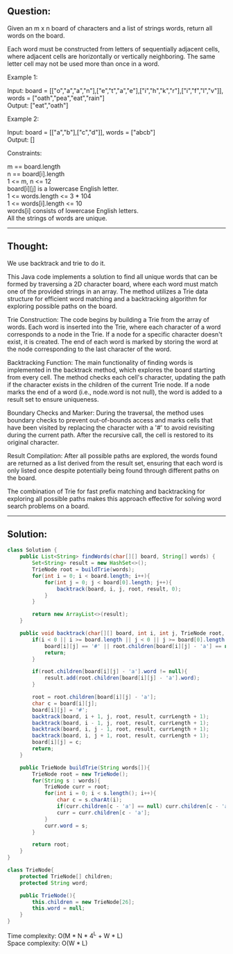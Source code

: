 ## Question:

Given an m x n board of characters and a list of strings words, return all words on the board.  

Each word must be constructed from letters of sequentially adjacent cells, where adjacent cells are horizontally or vertically neighboring. The same letter cell may not be used more than once in a word.  

Example 1:  

Input: board = [["o","a","a","n"],["e","t","a","e"],["i","h","k","r"],["i","f","l","v"]], words = ["oath","pea","eat","rain"]  
Output: ["eat","oath"]  

Example 2:  

Input: board = [["a","b"],["c","d"]], words = ["abcb"]  
Output: []  
 
Constraints:  

m == board.length  
n == board[i].length  
1 <= m, n <= 12  
board[i][j] is a lowercase English letter.  
1 <= words.length <= 3 * 104  
1 <= words[i].length <= 10  
words[i] consists of lowercase English letters.  
All the strings of words are unique.  

---
## Thought:
We use backtrack and trie to do it.

This Java code implements a solution to find all unique words that can be formed by traversing a 2D character board, where each word must match one of the provided strings in an array. The method utilizes a Trie data structure for efficient word matching and a backtracking algorithm for exploring possible paths on the board.  

Trie Construction: The code begins by building a Trie from the array of words. Each word is inserted into the Trie, where each character of a word corresponds to a node in the Trie. If a node for a specific character doesn't exist, it is created. The end of each word is marked by storing the word at the node corresponding to the last character of the word.  

Backtracking Function: The main functionality of finding words is implemented in the backtrack method, which explores the board starting from every cell. The method checks each cell's character, updating the path if the character exists in the children of the current Trie node. If a node marks the end of a word (i.e., node.word is not null), the word is added to a result set to ensure uniqueness.  

Boundary Checks and Marker: During the traversal, the method uses boundary checks to prevent out-of-bounds access and marks cells that have been visited by replacing the character with a '#' to avoid revisiting during the current path. After the recursive call, the cell is restored to its original character.  

Result Compilation: After all possible paths are explored, the words found are returned as a list derived from the result set, ensuring that each word is only listed once despite potentially being found through different paths on the board.  

The combination of Trie for fast prefix matching and backtracking for exploring all possible paths makes this approach effective for solving word search problems on a board.

---
## Solution:
```Java
class Solution {
    public List<String> findWords(char[][] board, String[] words) {
        Set<String> result = new HashSet<>();
        TrieNode root = buildTrie(words);
        for(int i = 0; i < board.length; i++){
            for(int j = 0; j < board[0].length; j++){
                backtrack(board, i, j, root, result, 0);
            }
        }

        return new ArrayList<>(result);
    }

    public void backtrack(char[][] board, int i, int j, TrieNode root, Set<String> result, int currLength){
        if(i < 0 || i >= board.length || j < 0 || j >= board[0].length || 
            board[i][j] == '#' || root.children[board[i][j] - 'a'] == null || currLength > 9) {
            return;
        }

        if(root.children[board[i][j] - 'a'].word != null){
            result.add(root.children[board[i][j] - 'a'].word);
        }

        root = root.children[board[i][j] - 'a'];
        char c = board[i][j];
        board[i][j] = '#';
        backtrack(board, i + 1, j, root, result, currLength + 1);
        backtrack(board, i - 1, j, root, result, currLength + 1);
        backtrack(board, i, j - 1, root, result, currLength + 1);
        backtrack(board, i, j + 1, root, result, currLength + 1);
        board[i][j] = c;
        return;
    }

    public TrieNode buildTrie(String words[]){
        TrieNode root = new TrieNode();
        for(String s : words){
            TrieNode curr = root;
            for(int i = 0; i < s.length(); i++){
                char c = s.charAt(i);
                if(curr.children[c - 'a'] == null) curr.children[c - 'a'] = new TrieNode();
                curr = curr.children[c - 'a'];
            }
            curr.word = s;
        }

        return root;
    }
}

class TrieNode{
    protected TrieNode[] children;
    protected String word;

    public TrieNode(){
        this.children = new TrieNode[26];
        this.word = null;
    }
}
```
Time complexity: O(M * N * 4<sup>L</sup> + W * L)  
Space complexity: O(W * L)
